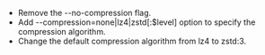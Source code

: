 - Remove the --no-compression flag.
- Add --compression=none|lz4|zstd[:$level] option to specify the compression algorithm.
- Change the default compression algorithm from lz4 to zstd:3.